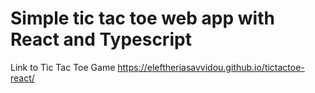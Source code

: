 # Simple tic tac toe web app with React and Typescript

Link to Tic Tac Toe Game
https://eleftheriasavvidou.github.io/tictactoe-react/
